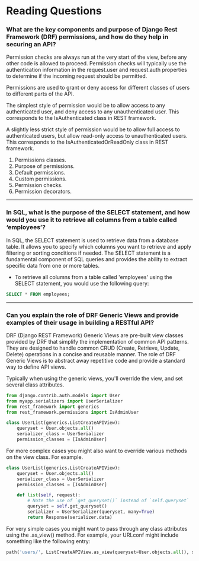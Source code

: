 # Reading Questions

### What are the key components and purpose of Django Rest Framework (DRF) permissions, and how do they help in securing an API?

Permission checks are always run at the very start of the view, before any other code is allowed to proceed. Permission checks will typically use the authentication information in the request.user and request.auth properties to determine if the incoming request should be permitted.

Permissions are used to grant or deny access for different classes of users to different parts of the API.

The simplest style of permission would be to allow access to any authenticated user, and deny access to any unauthenticated user. This corresponds to the IsAuthenticated class in REST framework.

A slightly less strict style of permission would be to allow full access to authenticated users, but allow read-only access to unauthenticated users. This corresponds to the IsAuthenticatedOrReadOnly class in REST framework.

1. Permissions classes.
2. Purpose of permissions.
3. Default permissions.
4. Custom permissions.
5. Permission checks.
6. Permission decorators.

---

### In SQL, what is the purpose of the SELECT statement, and how would you use it to retrieve all columns from a table called ‘employees’?

In SQL, the SELECT statement is used to retrieve data from a database table. It allows you to specify which columns you want to retrieve and apply filtering or sorting conditions if needed. The SELECT statement is a fundamental component of SQL queries and provides the ability to extract specific data from one or more tables.

- To retrieve all columns from a table called 'employees' using the SELECT statement, you would use the following query:

```sql
SELECT * FROM employees;
```

---

### Can you explain the role of DRF Generic Views and provide examples of their usage in building a RESTful API?

DRF (Django REST Framework) Generic Views are pre-built view classes provided by DRF that simplify the implementation of common API patterns. They are designed to handle common CRUD (Create, Retrieve, Update, Delete) operations in a concise and reusable manner. The role of DRF Generic Views is to abstract away repetitive code and provide a standard way to define API views.

Typically when using the generic views, you'll override the view, and set several class attributes.

```python
from django.contrib.auth.models import User
from myapp.serializers import UserSerializer
from rest_framework import generics
from rest_framework.permissions import IsAdminUser

class UserList(generics.ListCreateAPIView):
    queryset = User.objects.all()
    serializer_class = UserSerializer
    permission_classes = [IsAdminUser]
```    

For more complex cases you might also want to override various methods on the view class. For example.

```python
class UserList(generics.ListCreateAPIView):
    queryset = User.objects.all()
    serializer_class = UserSerializer
    permission_classes = [IsAdminUser]

    def list(self, request):
        # Note the use of `get_queryset()` instead of `self.queryset`
        queryset = self.get_queryset()
        serializer = UserSerializer(queryset, many=True)
        return Response(serializer.data)
```  

For very simple cases you might want to pass through any class attributes using the .as_view() method. For example, your URLconf might include something like the following entry:

```python
path('users/', ListCreateAPIView.as_view(queryset=User.objects.all(), serializer_class=UserSerializer), name='user-list')
```  
